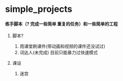 # simple_projects

#### 练手脚本（? 完成一些简单 重复的任务）和一些简单的工程

1. 脚本?

	1. 雨课堂刷课件(带动画和视频的课件还没试过)
	2. 词达人(未完成) 目前只能暴力过快速模式
	
2. 课设

	1. 迷宫
